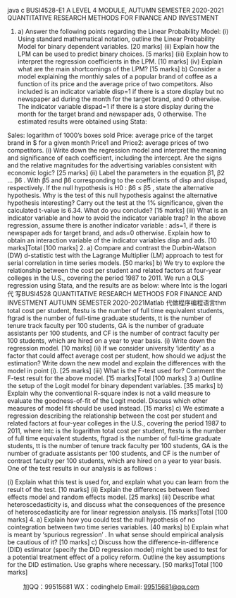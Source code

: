 java c
BUSI4528-E1 
A LEVEL 4 MODULE, AUTUMN SEMESTER   2020-2021 
QUANTITATIVE RESEARCH METHODS FOR FINANCE AND INVESTMENT
1.    a)   Answer the following   points   regarding the   Linear   Probability   Model:
(i)                Using standard   mathematical   notation, outline the   Linear   Probability   Model for   binary dependent variables.       [20   marks]
(ii)             Explain   how the   LPM   can   be   used   to   predict   binary   choices.       [5   marks]
(iii)          Explain   how   to   interpret   the   regression   coefficients   in   the   LPM.       [10   marks]
(iv)          Explain   what   are   the   main   shortcomings   of   the   LPM?        [15   marks]
b)   Consider a model explaining the monthly sales of a   popular   brand of coffee   as   a function   of its price and the average price of   two competitors.   Also included is an indicator variable   disp=1   if there   is   a   store   display   but   no   newspaper   ad   during the   month   for the target   brand, and 0 otherwise. The indicator variable dispad=1 if there is a store display during   the   month for the target   brand and newspaper ads,   0   otherwise.   The   estimated   results   were obtained   using   Stata:

Sales:   logarithm of   1000’s   boxes sold
Price: average   price of the target   brand   in   $   for a   given   month
Price1 and   Price2: average   prices of two competitors.
(i)       Write down the regression model and   interpret the   meaning   and   significance   of   each coefficient, including the       intercept. Are the signs   and   the relative   magnitudes for the advertising variables consistent with economic   logic?           [25   marks]
(ii)    Label the   parameters   in   the   equation   β1,   β2      … β6   .   With   β5       and β6       corresponding   to the coefficients of disp   and   dispad,   respectively.   If the   null   hypothesis   is   H0   :   β6    ≤   β5   , state the alternative   hypothesis. Why   is   the   test   of this   null   hypothesis   against   the   alternative   hypothesis   interesting?   Carry   out   the   test   at   the   1%   significance, given the calculated t-value   is 6.34. What   do   you   conclude?       [15   marks]
(iii)   What   is   an   indicator   variable   and   how   to   avoid   the   indicator   variable   trap?   In   the   above   regression,   assume   there   is   another   indicator   variable   :   ads=1,   if   there   is   newspaper ads for target   brand, and   ads=0   otherwise.   Explain   how to   obtain an   interaction variable of the   indicator variables disp and   ads.       [10   marks]Total [100 marks] 
2.   a)   Compare and contrast the Durbin-Watson (DW) d-statistic test with   the   Lagrange   Multiplier   (LM) approach to test for serial correlation   in time   series   models.        [50   marks]
b)   We   try   to   explore   the   relationship   between   the   cost   per   student   and   related   factors   at   four-year    colleges    in    the    U.S.,    covering    the    period    1987    to      2011.   We      run   a      OLS   regression   using Stata, and the   results are   as   below:
where    lntc    is   the    logari代 写BUSI4528 QUANTITATIVE RESEARCH METHODS FOR FINANCE AND INVESTMENT AUTUMN SEMESTER 2020-2021Matlab
代做程序编程语言thm   total   cost    per   student,   ftestu    is   the    number   of   full   time   equivalent students, ftgrad is the number of full-time   graduate students,   tt   is   the   number   of tenure track faculty per   100 students, GA   is the number of graduate   assistants   per   100   students, and CF   is the number of contract faculty   per   100 students,   which   are   hired   on   a   year to year   basis.
(i)                Write down the   regression   model.       [10   marks]
(ii)             If we   consider   university ‘identity’   as   a   factor   that   could   affect   average   cost   per   student,   how   should   we   adjust   the   estimation?   Write   down   the   new   model   and   explain the differences with the   model   in   point   (i).        [25   marks]
(iii)          What is   the   F-test   used   for?   Comment   the   F-test   result   for   the   above   model.    [15   marks]Total [100 marks] 
3       a)    Outline the setup of the   Logit   model for binary   dependent variables.        [35   marks]
b)   Explain   why   the   conventional   R-square   index   is   not   a   valid   measure   to   evaluate   the   goodness-of-fit of the   Logit model.   Discuss which   other measures of   model   fit   should   be   used   instead.        [15   marks]
c)    We   estimate   a   regression   describing the   relationship   between the   cost   per   student   and   related factors at four-year colleges in the U.S., covering the period 1987 to 2011,   where   lntc   is the   logarithm total   cost   per   student, ftestu   is   the   number   of full   time   equivalent   students, ftgrad is the number of full-time graduate students, tt   is the   number of tenure   track faculty per 100 students, GA is the number of   graduate assistants per 100 students,   and CF   is the   number of contract faculty   per   100 students,   which   are   hired   on   a   year   to   year   basis. One of the test   results   in our   analysis   is   as   follows   :

(i)                Explain what this test   is   used for,   and   explain   what   you   can   learn   from   the   result   of the test. [10   marks] 
(ii)             Explain the differences   between fixed   effects   model   and   random   effects   model. [25   marks]
(iii)          Describe   what   heteroscedasticity   is,   and   discuss   what   the   consequences   of   the presence of heteroscedasticity are for   linear   regression analysis.       [15   marks]Total [100 marks]
4.    a)   Explain   how   you   could   test   the   null   hypothesis   of   no   cointegration   between   two   time   series variables.       [40   marks]
b)   Explain what   is   meant   by ‘spurious   regression’   .   In what sense should   empirical   analysis   be cautious   of   it?       [10   marks]
c)    Discuss   how   the   difference-in-difference   (DID)   estimator   (specify   the    DID   regression   model)   might   be   used to test for a   potential treatment effect   of a   policy   reform.   Outline   the   key assumptions for the   DID estimation. Use   graphs where   necessary.       [50   marks]Total [100 marks] 



         
加QQ：99515681  WX：codinghelp  Email: 99515681@qq.com
